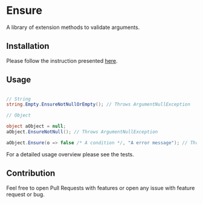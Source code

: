 # Ensure

A library of extension methods to validate arguments.

## Installation

Please follow the instruction presented [here](https://www.nuget.org/packages/afnpires.Ensure/).

## Usage

```c#

// String
string.Empty.EnsureNotNullOrEmpty(); // Throws ArgumentNullException

// Object

object aObject = null;
aObject.EnsureNotNull(); // Throws ArgumentNullException

aObject.Ensure(o => false /* A condition */, "A error message"); // Throws ArgumentException
```

For a detailed usage overview please see the tests.

## Contribution

Feel free to open Pull Requests with features or open any issue with feature request or bug.